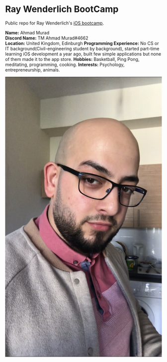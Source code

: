 # Ray Wenderlich BootCamp

Public repo for Ray Wenderlich's [iOS bootcamp](https://www.raywenderlich.com/10408731-rw-bootcamp).

**Name:** Ahmad Murad  
**Discord Name:** TM Ahmad Murad#4662  
**Location:** United Kingdom, Edinburgh
**Programming Experience:** No CS or IT background(Civil-engineering student by background), started part-time learning iOS development a year ago, built few simple applications but none of them made it to the app store.
**Hobbies:** Basketball, Ping Pong, meditating, programming, cooking.
**Interests:** Psychology, entrepreneurship, animals.  

<p align="center">
<img src="IMG_6859.png">
</p><br/>
